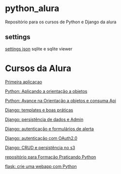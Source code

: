 # python_alura
Repositório para os cursos de Python e Django da alura

##  settings 
[settings json](https://github.com/luizomf/cursopython2023/blob/main/.vscode/settings.json)
sqlite e sqlite viewer

# Cursos da Alura

[Primeira aplicaçao](https://cursos.alura.com.br/course/python-crie-sua-primeira-aplicacao)

[Python: Aplicando a orientação a objetos](https://cursos.alura.com.br/course/python-aplicando-orientacao-objetos)

[Python: Avance na Orientação a objetos e consuma Api](https://cursos.alura.com.br/course/python-avance-orientacao-objetos-consuma-api)

[Django: templates e boas práticas](https://cursos.alura.com.br/course/django-templates-boas-praticas)

[Django: persistência de dados e Admin](https://cursos.alura.com.br/course/django-persistencia-dados-admin)

[Django: autenticação e formulários de alerta](https://cursos.alura.com.br/course/django-autenticacao-formularios-alerta)

[Django: autenticação com OAuth2.0](https://cursos.alura.com.br/course/django-autenticacao-oauth2-0)

[Django: CRUD e persistência no s3](https://cursos.alura.com.br/course/django-crud-persistencia-s3)

[repositório para Formação Praticando Python](https://github.com/ronaldodeschain/formacao_praticando_python)

[flask: crie uma webapp com Python](https://github.com/ronaldodeschain/flaskwebapp-python)
